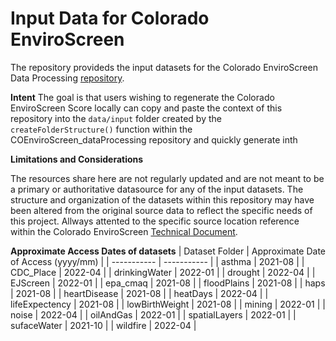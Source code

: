 # Input Data for Colorado EnviroScreen

The repository provideds the input datasets for the Colorado EnviroScreen Data Processing [repository](https://github.com/GeospatialCentroid/COEnviroScreen_dataProcessing). 

**Intent**
The goal is that users wishing to regenerate the Colorado EnviroScreen Score locally can copy and paste the context of this repository into the `data/input` folder created by the `createFolderStructure()` function within the COEnviroScreen_dataProcessing repository and quickly generate inth

**Limitations and Considerations**

The resources share here are not regularly updated and are not meant to be a primary or authoritative datasource for any of the input datasets. The structure and organization of the datasets within this repository may have been altered from the original source data to reflect the specific needs of this project. Allways attented to the specific source location reference within the Colorado EnviroScreen [Technical Document](https://drive.google.com/file/d/1aXfZiJtv2-6lfSQeQYfMupIICEXwidiC/view). 


**Approximate Access Dates of datasets**
| Dataset Folder      | Approximate Date of Access (yyyy/mm) |
| ----------- | ----------- |
| asthma      | 2021-08       |
| CDC_Place   | 2022-04        |
| drinkingWater      | 2022-01       |
| drought  | 2022-04        |
| EJScreen     | 2022-01       |
| epa_cmaq   | 2021-08        |
| floodPlains      | 2021-08       |
| haps   | 2021-08        |
| heartDisease      | 2021-08       |
| heatDays  | 2022-04        |
| lifeExpectency      | 2021-08       |
| lowBirthWeight   | 2021-08        |
| mining      | 2022-01       |
| noise   | 2022-04       |
| oilAndGas      | 2022-01       |
| spatialLayers  | 2022-01        |
| sufaceWater      | 2021-10      |
| wildfire   | 2022-04        |

